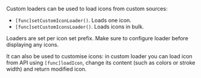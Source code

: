 Custom loaders can be used to load icons from custom sources:

- `[func]setCustomIconLoader()`. Loads one icon.
- `[func]setCustomIconsLoader()`. Loads icons in bulk.

Loaders are set per icon set prefix. Make sure to configure loader before displaying any icons.

It can also be used to customise icons: in custom loader you can load icon from API using `[func]loadIcon`, change its content (such as colors or stroke width) and return modified icon.

